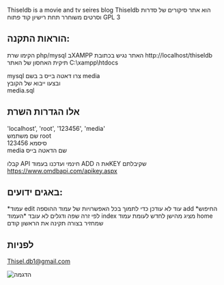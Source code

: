 Thiseldb is a movie and tv seires blog
Thiseldb הוא אתר סיקורים של סדרות  וסרטים
משוחרר תחת רישיון קוד פתוח
GPL 3

## הוראות התקנה:
הקימו שרת php/mysql  בXAMPP 
האתר נגיש בכתובת
http://localhost/thiseldb
תיקית האחסון של האתר
C:\xampp\htdocs

mysql צרו דאטה בייס ב בשם media  
ובצעו ייבוא של הקובץ  
media.sql  


## אלו הגדרות השרת
'localhost', 'root', '123456', 'media'  
שם משתמש root  
123456 סיסמא  
media שם הדאטה בייס  


קבלו API חינמי
ועדכנו בעמוד ADD את הKEY שקיבלתם
https://www.omdbapi.com/apikey.aspx

## באגים ידועים:
*עמוד edit עוד לא עודכן כדי לתמוך בכל האפשרויות של עמוד ההוספה add
*החיפוש לפי זרה שפה ודגלים לא עובד
*העמוד index מציג מהישן לחדש לעומת עמוד home שמחזיר בצורה תקינה את הראשון קודם

## לפניות
Thisel.db1@gmail.com


![הדגמה](site.png)
